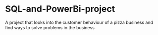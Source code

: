 # SQL-and-PowerBi-project
A project that looks into the customer behaviour of a pizza business and find ways to solve problems in the business

